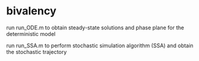 # bivalency

run run_ODE.m to obtain steady-state solutions and phase plane for the deterministic model

run run_SSA.m to perform stochastic simulation algorithm (SSA) and obtain the stochastic trajectory 
